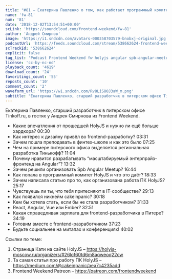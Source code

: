 ```yaml
---
title: "#81 – Екатерина Павленко о том, как работает программный комитет HolyJS изнутри"
name: 'fw-81'
num: '81'
date: '2018-12-02T13:54:51+00:00'
scLink: 'https://soundcloud.com/frontend-weekend/fw-81'
author: 'Андрей Смирнов'
image: 'https://i1.sndcdn.com/avatars-000358703579-bnobxj-original.jpg'
podcastUrl: 'https://feeds.soundcloud.com/stream/538662624-frontend-weekend-fw-81.m4a'
scTrackId: '538662624'
explicit: false
tag_list: 'Podcast Frontend Weekend fw holyjs angular spb-angular-meetup'
license: 'cc-by-nc-nd'
playback_count: '4619'
download_count: '24'
favoritings_count: '55'
reposts_count: '10'
comment_count: '2'
waveform_url: 'https://w1.sndcdn.com/Rv8LiS8OJ3aW_m.png'
subtitle: "Екатерина Павленко, старший разработчик в питерском офисе Tinkoff.ru, в гостях у Андрея Смирнова из Frontend Weekend. "
---
```

Екатерина Павленко, старший разработчик в питерском офисе Tinkoff.ru, в гостях у Андрея Смирнова из Frontend Weekend. 

- Какие впечатления от прошедшей HolyJS и нужно ли ещё больше хардкора? <timecode sec="30">00:30</timecode>
- Как интерес к дизайну привёл во frontend-разработку? <timecode sec="211">03:31</timecode>
- Зачем пошла преподавать в финтех-школе и как это было <timecode sec="445">07:25</timecode>
- Чем на примере питерского офиса выделяется региональная разработка Тинькофф? <timecode sec="664">11:04</timecode>
- Почему нравится разрабатывать “масштабируемый энтерпрайз-фронтенд на Angular”? <timecode sec="812">13:32</timecode>
- Зачем решили организовать Spb Angular Meetup? <timecode sec="1004">16:44</timecode>
- Как попала в программный комитет HolyJS и что это даёт? <timecode sec="1113">18:33</timecode>
- Зачем написала статью про то, как организована работа ПК HolyJS? <timecode sec="1517">25:17</timecode>
- Чувствуешь ли ты, что тебя притесняют в IT-сообществе? <timecode sec="1753">29:13</timecode>
- Как появился никнейм cakeinpanic? <timecode sec="1818">30:18</timecode>
- Кем бы хотела стать, если бы не стала разработчиком? <timecode sec="1893">31:33</timecode>
- React, Angular, Vue или Ember? <timecode sec="1971">32:51</timecode>
- Какая справедливая зарплата для frontend-разработчика в Питере? <timecode sec="2059">34:19</timecode>
- Готовим вместе с frontend-разработчиком <timecode sec="2243">37:23</timecode>
- Будьте социальнее на митапах и конференциях! <timecode sec="2402">40:02</timecode>

Ссылки по теме:
1) Страница Кати на сайте HolyJS – https://holyjs-moscow.ru/organizers/#26lof60td6m8aqweoq22cw
2) Та самая статья про работу ПК HolyJS – https://medium.com/@cakeinpanic/aea7c4235add
3) Frontend Weekend Patreon – https://patreon.com/frontendweekend